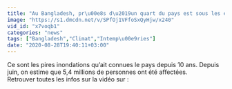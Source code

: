 ```yaml
---
title: "Au Bangladesh, pr\u00e8s d\u2019un quart du pays est sous les eaux"
image: "https://s1.dmcdn.net/v/SPfOj1VFfoSxQyHjw/x240"
vid_id: "x7voqb1"
categories: "news"
tags: ["Bangladesh","Climat","Intemp\u00e9ries"]
date: "2020-08-28T19:40:11+03:00"
---
```

Ce sont les pires inondations qu’ait connues le pays depuis 10 ans. Depuis juin, on estime que 5,4 millions de personnes ont été affectées.  <br>Retrouver toutes les infos sur la vidéo sur : 
